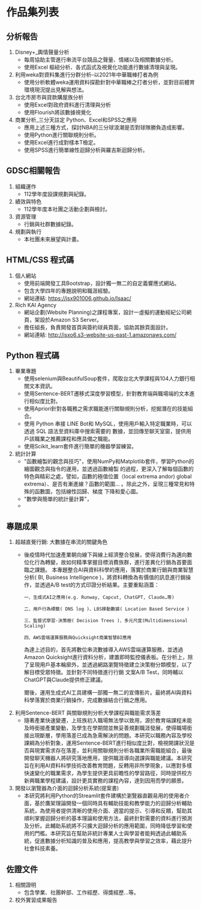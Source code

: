 # 作品集列表

## 分析報告
1. Disney+_輿情聲量分析
   - 每周協助主管進行串流平台競品之聲量、情緒以及相關數據分析。
   - 使用Excel 樞紐分析、各式函式及視覺化功能進行數據清理與呈現。
2. 利用weka對資料集進行分群分析–以2021年中華職棒打者為例
   - 使用分析軟體weka運用資料探勘針對中華職棒之打者分析，並對目前體育環境現況提出見解與想法。
3. 台北市房市與貸款購屋族分析
   - 使用Excel對政府資料進行清理與分析
   - 使用Flourish將該數據視覺化
4. 商業分析_三分天註定 Python、Excel和SPSS之應用
   - 應用上述三種方式，探討NBA的三分球浪潮是否對球隊勝負造成影響。
   - 使用Python進行關聯規則分析。
   - 使用Excel進行成對樣本T檢定。
   - 使用SPSS進行簡單線性迴歸分析與羅吉斯迴歸分析。
## GDSC相關報告
1. 組織運作
   - 112學年度設課規劃與紀錄。
2. 績效與特色
   - 112學年度本社團之活動企劃與檢討。
3. 資源管理
   - 行銷與社群數據紀錄。
4. 規劃與執行
   - 本社團未來展望與計畫。
## HTML/CSS 程式碼
1. 個人網站
   - 使用前端開發工具Bootstrap，設計獨一無二的自定義響應式網站。
   - 包含大學四年的專題說明和職涯經驗。
   - 網站連結: https://isx901006.github.io/Isaac/
2. Rich KAI Agency
   - 網站企劃(Website Planning)之課程專案，設計一虛擬的運動經紀公司網頁，架設於Amazon S3 Server。
   - 擔任組長，負責開發首頁與簽約球員頁面，協助其餘頁面設計。
   - 網站連結: http://isxo6.s3-website-us-east-1.amazonaws.com/
## Python 程式碼
1. 畢業專題
   - 使用selenium與BeautifulSoup套件，爬取台北大學課程與104人力銀行相關文本資訊。
   - 使用Sentence-BERT遷移式深度學習模型，針對教育端與職場端的文本進行相似度比對。
   - 使用Apriori針對各職務之需求職能進行關聯規則分析，挖掘潛在的技能組合。
   - 使用 Python 串接 LINE Bot和 MySQL，使用用戶輸入特定職業時，可以透過 SQL 語法至資料庫中搜索需要的      數據，並回傳至聊天室窗，提供用戶該職業之推薦課程和應具備之職能。
   - 使用Scikit_learn套件進行簡單的機器學習練習。
3. 統計計算
   - "函數繪製的觀念與技巧"，使用NumPy和Matplotlib套件，學習Python的繪圖觀念與指令的運用，並透過函數繪製      的過程，更深入了解每個函數的特色與精彩之處，譬如，函數的極值位置（local extrema andor) global          extrema）、是否有漸進線？函數的範圍... 。除此之外，呈現三種常見和特殊的函數圖，包括線性回歸、梯度      下降和愛心圖。
   - "數學與簡單的統計量計算"，
   - 
## 專題成果
1. 超越直覺行銷: 大數據在串流的關鍵角色
   - 後疫情時代加速產業朝向線下與線上經濟整合發展，使得消費行為邁向數位化行為轉變，故如何精準掌握目標消費族群，進行差異化行銷為首要面臨之課題。
	  本專題整合AI與資料科學的應用，落實於商業行銷與商業智慧分析( BI, Business Intelligence )，將資料轉換為有價值的訊息進行銷操作，並透過A/B test的方式印證分析結果。主要重點涵蓋：

         一、生成式AI之應用(e.g. Runway, Capcut, ChatGPT, Claude…等)
         
         二、用戶行為標籤( DNS log )、LBS移動數據( Location Based Service )
         
         三、監督式學習-決策樹( Decision Trees )、多元尺度(Multidimensional Scaling)
         
         四、AWS雲端運算服務與Quicksight商業智慧BI應用

	  為達上述目的，首先將數位串流數據導入AWS雲端運算服務，並透過Amazon Quicksight進行資料分析，建置即時監控儀表板。在分析上，除了呈現用戶基本輪廓外，並透過網路瀏覽特徵建立決策樹分類模型，以了解目標受眾特徵。並針對不同特徵進行行銷       文案A/B Test，同時輔以ChatGPT與Claude提供修正建議。
	  
     爾後，運用生成式AI工具建構一部獨一無二的宣傳影片。最終將AI與資料科學落實於商業行銷操作，完成數據結合行銷之應用。
2. 利用Sentence-BERT 與關聯規則分析大學課程與職能需求落差
   - 隨著產業快速變遷，上班族初入職場無法學以致用，源於教育端課程未能及時銜接產業變動，及學生在學期間並無妥善規劃職涯發展，使得職場銜接出現斷層，學用落差已成為急需解決的問題。本研究以職務內容及學校課綱為分析對象，運用Sentence-BERT進行相似度比對，檢視開課狀況是否與現實需求存在落差，並利用關聯規則分析各職業所需職能組合，最後開發聊天機器人將研究落地應用，提供職涯導向選課與職能建議。本研究旨在利用AI資料科學技術改善教育問題，反轉用非所學現象，以應對多樣快速變化的職業需求，為學生提供更具前瞻性的學習路徑，同時提供校方新興職業學程建議，設計更具實務的課程內容，達到因用而學的願景。
3. 開發以瀏覽器為介面的迴歸分析系統(提案書)
   - 本研究將利用Python的Streamlit套件建構於瀏覽器直觀易用的使用者介面，基於鷹架理論開發一個同時具有輔助技能和教學能力的迴歸分析輔助系統，為使用者提供清晰的使用介面、適當的提示、引導和反饋，幫助其順利掌握迴歸分析的基本理論和使用方法，最終針對需要的資料進行預測及分析。此輔助系統將不只擴大迴歸分析的應用範圍，同時降低學習和使用的門檻。本研究旨在幫助非統計專業人士與學習者能夠透過此輔助系統，促進數據分析知識的普及和應用，提高教學與學習之效率，藉此提升社會科技素養。

## 佐證文件
1. 相關證明
   - 包含學業、社團幹部、工作經歷、得獎經歷...等。
2. 校外實習成果報告
